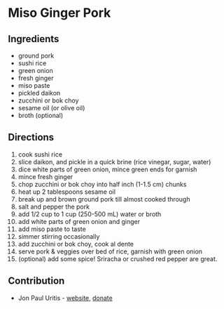 # Miso Ginger Pork

## Ingredients

- ground pork
- sushi rice
- green onion
- fresh ginger
- miso paste
- pickled daikon
- zucchini or bok choy
- sesame oil (or olive oil)
- broth (optional)

## Directions

1. cook sushi rice
2. slice daikon, and pickle in a quick brine (rice vinegar, sugar, water)
3. dice white parts of green onion, mince green ends for garnish
4. mince fresh ginger
5. chop zucchini or bok choy into half inch (1-1.5 cm) chunks
6. heat up 2 tablespoons sesame oil
7. break up and brown ground pork till almost cooked through
8. salt and pepper the pork
9. add 1/2 cup to 1 cup (250-500 mL) water or broth
10. add white parts of green onion and ginger
11. add miso paste to taste
12. simmer stirring occasionally
13. add zucchini or bok choy, cook al dente
14. serve pork & veggies over bed of rice, garnish with green onion
15. (optional) add some spice! Sriracha or crushed red pepper are great.


## Contribution

- Jon Paul Uritis - [website](https://jonpauluritis.com), [donate](http://paypal.me/jppope)

